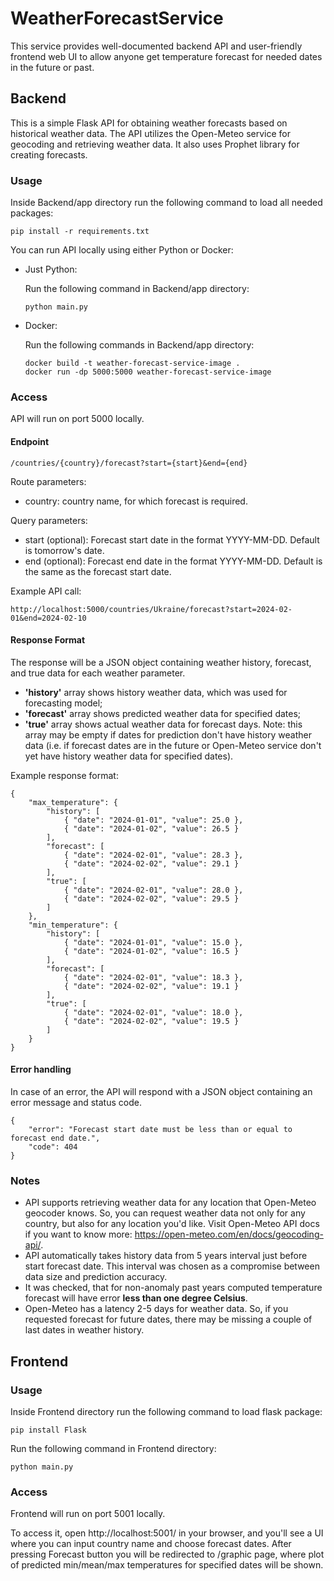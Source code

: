 # WeatherForecastService

This service provides well-documented backend API and user-friendly frontend web UI
to allow anyone get temperature forecast for needed dates in the future or past.

## Backend

This is a simple Flask API for obtaining weather forecasts based on historical weather data.
The API utilizes the Open-Meteo service for geocoding and retrieving weather data.
It also uses Prophet library for creating forecasts.

### Usage

Inside Backend/app directory run the following command to load all needed packages: 
```
pip install -r requirements.txt
```

You can run API locally using either Python or Docker:

- Just Python:

    Run the following command in Backend/app directory:
    ```
    python main.py
    ```

- Docker:

    Run the following commands in Backend/app directory:
    ```
    docker build -t weather-forecast-service-image .
    docker run -dp 5000:5000 weather-forecast-service-image
    ```

### Access
API will run on port 5000 locally.

#### Endpoint

```
/countries/{country}/forecast?start={start}&end={end}
```

Route parameters:
- country: country name, for which forecast is required.

Query parameters:
- start (optional): Forecast start date in the format YYYY-MM-DD. Default is tomorrow's date.
- end (optional): Forecast end date in the format YYYY-MM-DD. Default is the same as the forecast start date.

Example API call:
```
http://localhost:5000/countries/Ukraine/forecast?start=2024-02-01&end=2024-02-10
```

#### Response Format

The response will be a JSON object containing weather history, forecast, and true data for each weather parameter.
- **'history'** array shows history weather data, which was used for forecasting model;
- **'forecast'** array shows predicted weather data for specified dates;
- **'true'** array shows actual weather data for forecast days.
Note: this array may be empty if dates for prediction don't have history weather data
(i.e. if forecast dates are in the future or Open-Meteo service don't yet have history weather data for specified dates). 

Example response format:
```
{
    "max_temperature": {
        "history": [
            { "date": "2024-01-01", "value": 25.0 },
            { "date": "2024-01-02", "value": 26.5 }
        ],
        "forecast": [
            { "date": "2024-02-01", "value": 28.3 },
            { "date": "2024-02-02", "value": 29.1 }
        ],
        "true": [
            { "date": "2024-02-01", "value": 28.0 },
            { "date": "2024-02-02", "value": 29.5 }
        ]
    },
    "min_temperature": {
        "history": [
            { "date": "2024-01-01", "value": 15.0 },
            { "date": "2024-01-02", "value": 16.5 }
        ],
        "forecast": [
            { "date": "2024-02-01", "value": 18.3 },
            { "date": "2024-02-02", "value": 19.1 }
        ],
        "true": [
            { "date": "2024-02-01", "value": 18.0 },
            { "date": "2024-02-02", "value": 19.5 }
        ]
    }
}
```

#### Error handling

In case of an error, the API will respond with a JSON object containing an error message and status code.
```
{
    "error": "Forecast start date must be less than or equal to forecast end date.",
    "code": 404
}
```

### Notes

- API supports retrieving weather data for any location that Open-Meteo geocoder knows.
So, you can request weather data not only for any country, but also for any location you'd like.
Visit Open-Meteo API docs if you want to know more: https://open-meteo.com/en/docs/geocoding-api/.
- API automatically takes history data from 5 years interval just before start forecast date.
This interval was chosen as a compromise between data size and prediction accuracy.
- It was checked, that for non-anomaly past years computed temperature forecast will have error **less than one degree Celsius**.
- Open-Meteo has a latency 2-5 days for weather data.
So, if you requested forecast for future dates, there may be missing a couple of last dates in weather history.

## Frontend

### Usage

Inside Frontend directory run the following command to load flask package:
```
pip install Flask
```

Run the following command in Frontend directory:
```
python main.py
```

### Access

Frontend will run on port 5001 locally.

To access it, open http://localhost:5001/ in your browser, and you'll see a UI where you can input country name and choose forecast dates.
After pressing Forecast button you will be redirected to /graphic page, where plot of predicted min/mean/max temperatures for specified dates will be shown.
